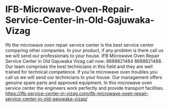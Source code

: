 # IFB-Microwave-Oven-Repair-Service-Center-in-Old-Gajuwaka-Vizag
 Ifb the microwave oven repair service center is the best service center comparing other companies. In your product, if any problem is there call us we will send our professionals to your house. IFB Microwave Oven Repair Service Center in Old Gajuwaka Vizag call now: 8688821484 8688821488. Our team comprises the best technicians in this field and they are well trained for technical competence. If you’re microwave oven troubles you call us we will send our technicians to your house. Our management offers genuine spare parts and approved equipment. In this microwave oven service center the engineers work perfectly and provide transport facilities. https://ifb-service-center-in-vizag.com/ifb-microwave-oven-repair-service-center-in-old-gajuwaka-vizag/
